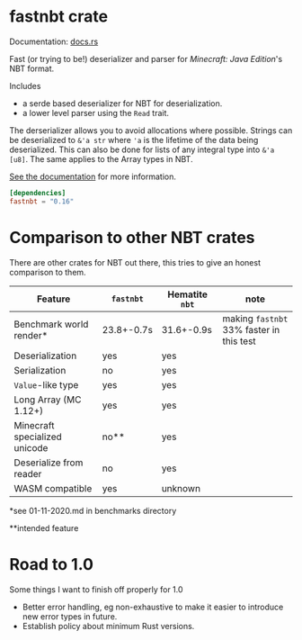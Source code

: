 # fastnbt crate

Documentation: [docs.rs](https://docs.rs/crate/fastnbt)

Fast (or trying to be!) deserializer and parser for *Minecraft: Java Edition*'s NBT format.

Includes

* a serde based deserializer for NBT for deserialization.
* a lower level parser using the `Read` trait.

The derserializer allows you to avoid allocations where possible. Strings can be
deserialized to `&'a str` where `'a` is the lifetime of the data being
deserialized. This can also be done for lists of any integral type into 
`&'a [u8]`. The same applies to the Array types in NBT.

[See the documentation](https://docs.rs/crate/fastnbt) for more information.

```toml
[dependencies]
fastnbt = "0.16"
```

# Comparison to other NBT crates

There are other crates for NBT out there, this tries to give an honest comparison to them.

| Feature | `fastnbt` | Hematite `nbt` | note |
| ------- | --------- | -------------- | ---- |
| Benchmark world render\* | 23.8+-0.7s | 31.6+-0.9s | making `fastnbt` 33% faster in this test |
| Deserialization | yes | yes | |
| Serialization | no | yes | |
| `Value`-like type | yes | yes | |
| Long Array (MC 1.12+) | yes | yes | | 
| Minecraft specialized unicode | no\*\* | yes | |
| Deserialize from reader | no | yes | |
| WASM compatible | yes | unknown | | 


\*see 01-11-2020.md in benchmarks directory

\*\*intended feature

# Road to 1.0

Some things I want to finish off properly for 1.0

* Better error handling, eg non-exhaustive to make it easier to introduce new
  error types in future.
* Establish policy about minimum Rust versions.
